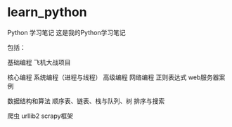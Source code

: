 # learn_python
Python 学习笔记
这是我的Python学习笔记

包括：

基础编程    飞机大战项目
      
核心编程    系统编程（进程与线程） 高级编程  网络编程  正则表达式  web服务器案例
  
数据结构和算法    顺序表、链表、栈与队列、树   排序与搜索

爬虫    urllib2  scrapy框架
      
      
      
      
